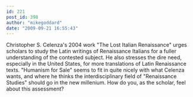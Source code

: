 ```yaml
---
id: 221
post_id: 398
author: "mikegoddard"
date: "2009-09-21 16:55:43"
---
```

Christopher S. Celenza's 2004 work "The Lost Italian Renaissance" urges scholars to study the Latin writings of Renaissance Italians for a fuller understanding of the contested subject. He also stresses the dire need, especially in the United States, for more translations of Latin Renaissance texts. "Humanism for Sale" seems to fit in quite nicely with what Celenza wants, and where he thinks the interdisciplinary field of "Renaissance Studies" should go in the new millenium. How do you, as the scholar, feel about this assessment?
